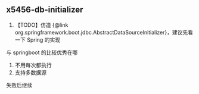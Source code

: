 ## x5456-db-initializer

1. 【TODO】仿造 {@link org.springframework.boot.jdbc.AbstractDataSourceInitializer}，建议先看一下 Spring 的实现


与 springboot 的比较优秀在哪
1. 不用每次都执行
2. 支持多数据源

失败后继续